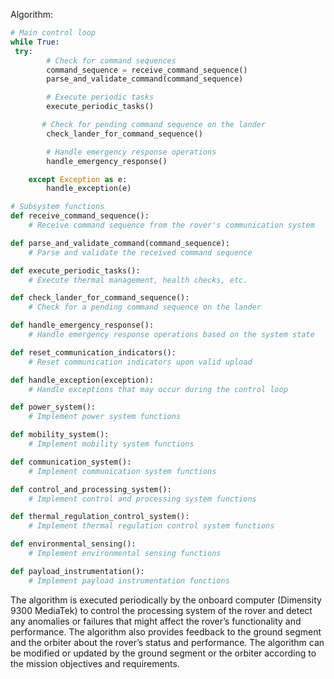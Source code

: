 Algorithm:
```python
# Main control loop
while True:
 try:
        # Check for command sequences
        command_sequence = receive_command_sequence()
        parse_and_validate_command(command_sequence)

        # Execute periodic tasks
        execute_periodic_tasks()

       # Check for pending command sequence on the lander
        check_lander_for_command_sequence()

        # Handle emergency response operations
        handle_emergency_response()

    except Exception as e:
        handle_exception(e)

# Subsystem functions
def receive_command_sequence():
    # Receive command sequence from the rover's communication system

def parse_and_validate_command(command_sequence):
    # Parse and validate the received command sequence

def execute_periodic_tasks():
    # Execute thermal management, health checks, etc.

def check_lander_for_command_sequence():
    # Check for a pending command sequence on the lander

def handle_emergency_response():
    # Handle emergency response operations based on the system state

def reset_communication_indicators():
    # Reset communication indicators upon valid upload

def handle_exception(exception):
    # Handle exceptions that may occur during the control loop

def power_system():
    # Implement power system functions

def mobility_system():
    # Implement mobility system functions

def communication_system():
    # Implement communication system functions

def control_and_processing_system():
    # Implement control and processing system functions

def thermal_regulation_control_system():
    # Implement thermal regulation control system functions

def environmental_sensing():
    # Implement environmental sensing functions

def payload_instrumentation():
    # Implement payload instrumentation functions
```
    
The algorithm is executed periodically by the onboard computer (Dimensity 9300 MediaTek) to control the processing 
system of the rover and detect any anomalies or failures that might affect the rover’s functionality and performance.
The algorithm also provides feedback to the ground segment and the orbiter about the rover’s status and performance.
The algorithm can be modified or updated by the ground segment or the orbiter according to the mission objectives and requirements.
